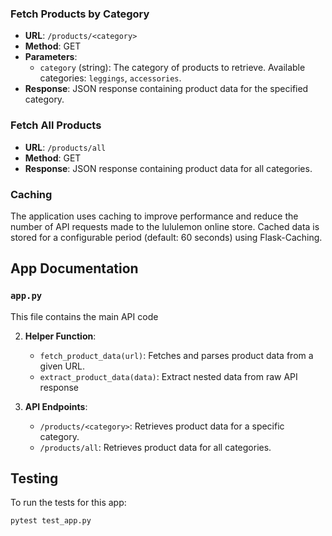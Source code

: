 ### Fetch Products by Category

- **URL**: `/products/<category>`
- **Method**: GET
- **Parameters**:
  - `category` (string): The category of products to retrieve. Available categories: `leggings`, `accessories`.
- **Response**: JSON response containing product data for the specified category.

### Fetch All Products

- **URL**: `/products/all`
- **Method**: GET
- **Response**: JSON response containing product data for all categories.

### Caching

The application uses caching to improve performance and reduce the number of API requests made to the lululemon online store. Cached data is stored for a configurable period (default: 60 seconds) using Flask-Caching.

## App Documentation

### `app.py`

This file contains the main API code

2. **Helper Function**:
   - `fetch_product_data(url)`: Fetches and parses product data from a given URL.
   - `extract_product_data(data)`: Extract nested data from raw API response

3. **API Endpoints**:
   - `/products/<category>`: Retrieves product data for a specific category.
   - `/products/all`: Retrieves product data for all categories.

## Testing

To run the tests for this app:

```bash
pytest test_app.py
```

